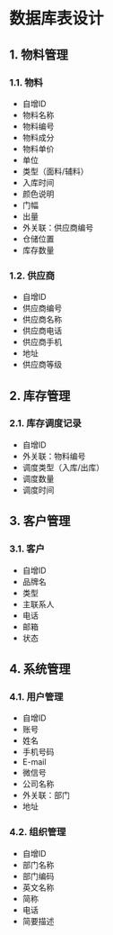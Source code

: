 # 数据库表设计

## 1. 物料管理

### 1.1. 物料
 - 自增ID
 - 物料名称
 - 物料编号
 - 物料成分
 - 物料单价
 - 单位
 - 类型（面料/辅料）
 - 入库时间
 - 颜色说明
 - 门幅
 - 出量
 - 外关联：供应商编号
 - 仓储位置
 - 库存数量

### 1.2. 供应商
 - 自增ID
 - 供应商编号
 - 供应商名称
 - 供应商电话
 - 供应商手机
 - 地址
 - 供应商等级

## 2. 库存管理

### 2.1. 库存调度记录
 - 自增ID
 - 外关联：物料编号
 - 调度类型（入库/出库）
 - 调度数量
 - 调度时间

## 3. 客户管理

### 3.1. 客户
 - 自增ID
 - 品牌名
 - 类型
 - 主联系人
 - 电话
 - 邮箱
 - 状态

## 4. 系统管理

### 4.1. 用户管理
 - 自增ID
 - 账号
 - 姓名
 - 手机号码
 - E-mail
 - 微信号
 - 公司名称
 - 外关联：部门
 - 地址

### 4.2. 组织管理
 - 自增ID
 - 部门名称
 - 部门编码
 - 英文名称
 - 简称
 - 电话
 - 简要描述
